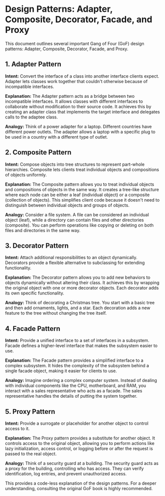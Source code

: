 # Design Patterns: Adapter, Composite, Decorator, Facade, and Proxy

This document outlines several important Gang of Four (GoF) design patterns: Adapter, Composite, Decorator, Facade, and Proxy.

## 1. Adapter Pattern

**Intent:** Convert the interface of a class into another interface clients expect. Adapter lets classes work together that couldn't otherwise because of incompatible interfaces.

**Explanation:** The Adapter pattern acts as a bridge between two incompatible interfaces. It allows classes with different interfaces to collaborate without modification to their source code. It achieves this by creating an adapter class that implements the target interface and delegates calls to the adaptee class.

**Analogy:** Think of a power adapter for a laptop. Different countries have different power outlets. The adapter allows a laptop with a specific plug to be used in a country with a different type of outlet.

## 2. Composite Pattern

**Intent:** Compose objects into tree structures to represent part-whole hierarchies. Composite lets clients treat individual objects and compositions of objects uniformly.

**Explanation:** The Composite pattern allows you to treat individual objects and compositions of objects in the same way. It creates a tree-like structure where each node can be either a leaf (individual object) or a composite (collection of objects). This simplifies client code because it doesn't need to distinguish between individual objects and groups of objects.

**Analogy:** Consider a file system. A file can be considered an individual object (leaf), while a directory can contain files and other directories (composite). You can perform operations like copying or deleting on both files and directories in the same way.

## 3. Decorator Pattern

**Intent:** Attach additional responsibilities to an object dynamically. Decorators provide a flexible alternative to subclassing for extending functionality.

**Explanation:** The Decorator pattern allows you to add new behaviors to objects dynamically without altering their class. It achieves this by wrapping the original object with one or more decorator objects. Each decorator adds its own specific functionality.

**Analogy:** Think of decorating a Christmas tree. You start with a basic tree and then add ornaments, lights, and a star. Each decoration adds a new feature to the tree without changing the tree itself.

## 4. Facade Pattern

**Intent:** Provide a unified interface to a set of interfaces in a subsystem. Facade defines a higher-level interface that makes the subsystem easier to use.

**Explanation:** The Facade pattern provides a simplified interface to a complex subsystem. It hides the complexity of the subsystem behind a single facade object, making it easier for clients to use.

**Analogy:** Imagine ordering a complex computer system. Instead of dealing with individual components like the CPU, motherboard, and RAM, you interact with a sales representative who acts as a facade. The sales representative handles the details of putting the system together.

## 5. Proxy Pattern

**Intent:** Provide a surrogate or placeholder for another object to control access to it.

**Explanation:** The Proxy pattern provides a substitute for another object. It controls access to the original object, allowing you to perform actions like lazy initialization, access control, or logging before or after the request is passed to the real object.

**Analogy:** Think of a security guard at a building. The security guard acts as a proxy for the building, controlling who has access. They can verify identification, log entries, and prevent unauthorized access.

This provides a code-less explanation of the design patterns. For a deeper understanding, consulting the original GoF book is highly recommended.